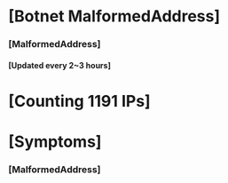 # [Botnet MalformedAddress]
### [MalformedAddress]
#### [Updated every 2~3 hours]

# [Counting 1191 IPs]

# [Symptoms] 
###   [MalformedAddress]
